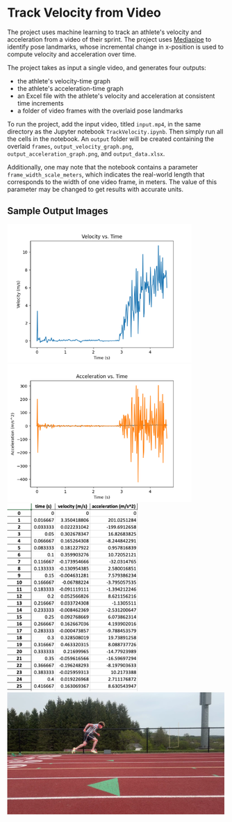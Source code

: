 # Track Velocity from Video

The project uses machine learning to track an athlete's velocity and acceleration from a video of their sprint. The project uses [Mediapipe](https://github.com/google-ai-edge/mediapipe) to identify pose landmarks, whose incremental change in x-position is used to compute velocity and acceleration over time.

The project takes as input a single video, and generates four outputs:
- the athlete's velocity-time graph
- the athlete's acceleration-time graph
- an Excel file with the athlete's velocity and acceleration at consistent time increments
- a folder of video frames with the overlaid pose landmarks

To run the project, add the input video, titled `input.mp4`, in the same directory as the Jupyter notebook `TrackVelocity.ipynb`. Then simply run all the cells in the notebook. An `output` folder will be created containing the overlaid `frames`, `output_velocity_graph.png`, `output_acceleration_graph.png`, and `output_data.xlsx`.

Additionally, one may note that the notebook contains a parameter `frame_width_scale_meters`, which indicates the real-world length that corresponds to the width of one video frame, in meters. The value of this parameter may be changed to get results with accurate units.

## Sample Output Images

<img src="./sample_output_images/sample_velocity_graph.png" alt="Sample velocity-time graph" width="425"/> <img src="./sample_output_images/sample_acceleration_graph.png" alt="Sample acceleration-time graph" width="425"/> <br>
<img src="./sample_output_images/sample_data.png" alt="Sample Excel data screenshot" width="300"/> <img src="./sample_output_images/sample_overlaid_frame.png" alt="Sample overlaid frame" width="500"/> 


